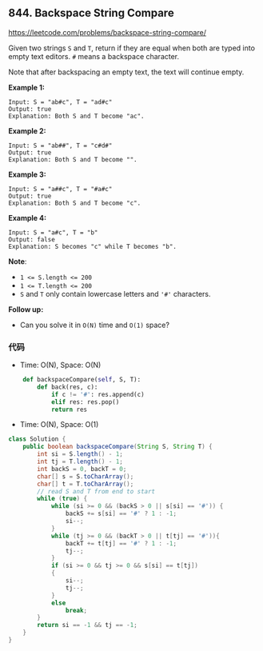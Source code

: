 ## 844. Backspace String Compare

https://leetcode.com/problems/backspace-string-compare/

Given two strings `S` and `T`, return if they are equal when both are typed into empty text editors. `#` means a backspace character.

Note that after backspacing an empty text, the text will continue empty.

**Example 1:**

```
Input: S = "ab#c", T = "ad#c"
Output: true
Explanation: Both S and T become "ac".
```

**Example 2:**

```
Input: S = "ab##", T = "c#d#"
Output: true
Explanation: Both S and T become "".
```

**Example 3:**

```
Input: S = "a##c", T = "#a#c"
Output: true
Explanation: Both S and T become "c".
```

**Example 4:**

```
Input: S = "a#c", T = "b"
Output: false
Explanation: S becomes "c" while T becomes "b".
```

**Note**:

- `1 <= S.length <= 200`
- `1 <= T.length <= 200`
- `S` and `T` only contain lowercase letters and `'#'` characters.

**Follow up:**

- Can you solve it in `O(N)` time and `O(1)` space?



### 代码

- Time: O(N), Space: O(N)

```python
	def backspaceCompare(self, S, T):
        def back(res, c):
            if c != '#': res.append(c)
            elif res: res.pop()
            return res
```

- Time: O(N), Space: O(1)

```java
class Solution {
    public boolean backspaceCompare(String S, String T) {
        int si = S.length() - 1;
        int tj = T.length() - 1;
        int backS = 0, backT = 0;
        char[] s = S.toCharArray();
        char[] t = T.toCharArray();
        // read S and T from end to start
        while (true) {
            while (si >= 0 && (backS > 0 || s[si] == '#')) {
                backS += s[si] == '#' ? 1 : -1;
                si--;
            }
            while (tj >= 0 && (backT > 0 || t[tj] == '#')){
                backT += t[tj] == '#' ? 1 : -1;
                tj--;
            }
            if (si >= 0 && tj >= 0 && s[si] == t[tj])
            {
                si--;
                tj--;
            }
            else
                break;
        }
        return si == -1 && tj == -1;
    }
}
```

